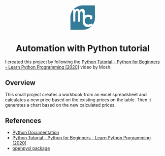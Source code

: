 <p align="center"><img src="./images/mylogo.svg" alt="logo" title="logo" width="80"></p>
<h1 align="center">Automation with Python tutorial</h1>

I created this project by following the [Python Tutorial - Python for Beginners - Learn Python Programming [2020]](https://www.youtube.com/watch?v=_uQrJ0TkZlc) video by Mosh.

## Overview

This small project creates a workbook from an excel spreadsheet and calculates a new price based on the existing prices on the table. Then it generates a chart based on the new calculated prices.

## References

* [Python Documentation](https://www.python.org/)
* [Python Tutorial - Python for Beginners - Learn Python Programming [2020]](https://www.youtube.com/watch?v=_uQrJ0TkZlc)
* [openpyxl package](https://pypi.org/project/openpyxl/)